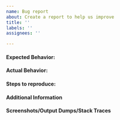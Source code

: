 ```yaml
---
name: Bug report
about: Create a report to help us improve
title: ''
labels: ''
assignees: ''

---
```


#### Expected Behavior:
<!-- Describe what you expected to happen -->

#### Actual Behavior:
<!-- Describe what actually happened -->

#### Steps to reproduce:
<!-- Is the observed behavior repeatable? If so, describe the steps needed to reproduce it. -->

#### Additional Information
<!-- Is there any additional information you think is relevant? -->

#### Screenshots/Output Dumps/Stack Traces
